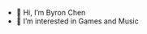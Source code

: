 - 👋 Hi, I’m Byron Chen
- 👀 I’m interested in Games and Music

<!---
ByronChen12138/ByronChen12138 is a ✨ special ✨ repository because its `README.md` (this file) appears on your GitHub profile.
You can click the Preview link to take a look at your changes.
--->
